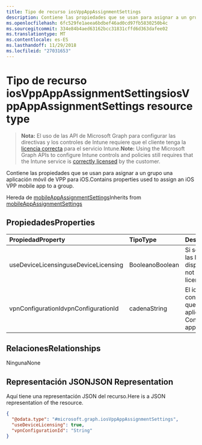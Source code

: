 ```yaml
---
title: Tipo de recurso iosVppAppAssignmentSettings
description: Contiene las propiedades que se usan para asignar a un grupo una aplicación móvil de VPP para iOS.
ms.openlocfilehash: 6fc529fe1aeea6bdbef46ad0cd97fb5830250b4c
ms.sourcegitcommit: 334e84b4aed63162bcc31831cffd6d363dafee02
ms.translationtype: MT
ms.contentlocale: es-ES
ms.lasthandoff: 11/29/2018
ms.locfileid: "27031653"
---
```

# <a name="iosvppappassignmentsettings-resource-type"></a><span data-ttu-id="d7bf4-103">Tipo de recurso iosVppAppAssignmentSettings</span><span class="sxs-lookup"><span data-stu-id="d7bf4-103">iosVppAppAssignmentSettings resource type</span></span>

> <span data-ttu-id="d7bf4-104">**Nota:** El uso de las API de Microsoft Graph para configurar las directivas y los controles de Intune requiere que el cliente tenga la [licencia correcta](https://go.microsoft.com/fwlink/?linkid=839381) para el servicio Intune.</span><span class="sxs-lookup"><span data-stu-id="d7bf4-104">**Note:** Using the Microsoft Graph APIs to configure Intune controls and policies still requires that the Intune service is [correctly licensed](https://go.microsoft.com/fwlink/?linkid=839381) by the customer.</span></span>

<span data-ttu-id="d7bf4-105">Contiene las propiedades que se usan para asignar a un grupo una aplicación móvil de VPP para iOS.</span><span class="sxs-lookup"><span data-stu-id="d7bf4-105">Contains properties used to assign an iOS VPP mobile app to a group.</span></span>

<span data-ttu-id="d7bf4-106">Hereda de [mobileAppAssignmentSettings](../resources/intune-apps-mobileappassignmentsettings.md)</span><span class="sxs-lookup"><span data-stu-id="d7bf4-106">Inherits from [mobileAppAssignmentSettings](../resources/intune-apps-mobileappassignmentsettings.md)</span></span>

## <a name="properties"></a><span data-ttu-id="d7bf4-107">Propiedades</span><span class="sxs-lookup"><span data-stu-id="d7bf4-107">Properties</span></span>
|<span data-ttu-id="d7bf4-108">Propiedad</span><span class="sxs-lookup"><span data-stu-id="d7bf4-108">Property</span></span>|<span data-ttu-id="d7bf4-109">Tipo</span><span class="sxs-lookup"><span data-stu-id="d7bf4-109">Type</span></span>|<span data-ttu-id="d7bf4-110">Descripción</span><span class="sxs-lookup"><span data-stu-id="d7bf4-110">Description</span></span>|
|:---|:---|:---|
|<span data-ttu-id="d7bf4-111">useDeviceLicensing</span><span class="sxs-lookup"><span data-stu-id="d7bf4-111">useDeviceLicensing</span></span>|<span data-ttu-id="d7bf4-112">Booleano</span><span class="sxs-lookup"><span data-stu-id="d7bf4-112">Boolean</span></span>|<span data-ttu-id="d7bf4-113">Si se deben usar o no las licencias de dispositivo.</span><span class="sxs-lookup"><span data-stu-id="d7bf4-113">Whether or not to use device licensing.</span></span>|
|<span data-ttu-id="d7bf4-114">vpnConfigurationId</span><span class="sxs-lookup"><span data-stu-id="d7bf4-114">vpnConfigurationId</span></span>|<span data-ttu-id="d7bf4-115">cadena</span><span class="sxs-lookup"><span data-stu-id="d7bf4-115">String</span></span>|<span data-ttu-id="d7bf4-116">El identificador de configuración de VPN que se aplicará a esta aplicación.</span><span class="sxs-lookup"><span data-stu-id="d7bf4-116">The VPN Configuration Id to apply for this app.</span></span>|

## <a name="relationships"></a><span data-ttu-id="d7bf4-117">Relaciones</span><span class="sxs-lookup"><span data-stu-id="d7bf4-117">Relationships</span></span>
<span data-ttu-id="d7bf4-118">Ninguna</span><span class="sxs-lookup"><span data-stu-id="d7bf4-118">None</span></span>
## <a name="json-representation"></a><span data-ttu-id="d7bf4-119">Representación JSON</span><span class="sxs-lookup"><span data-stu-id="d7bf4-119">JSON Representation</span></span>
<span data-ttu-id="d7bf4-120">Aquí tiene una representación JSON del recurso.</span><span class="sxs-lookup"><span data-stu-id="d7bf4-120">Here is a JSON representation of the resource.</span></span>
<!-- {
  "blockType": "resource",
  "@odata.type": "microsoft.graph.iosVppAppAssignmentSettings"
}
-->
``` json
{
  "@odata.type": "#microsoft.graph.iosVppAppAssignmentSettings",
  "useDeviceLicensing": true,
  "vpnConfigurationId": "String"
}
```



